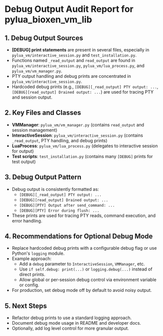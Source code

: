 # Debug Output Audit Report for pylua_bioxen_vm_lib

## 1. Debug Output Sources
- **[DEBUG] print statements** are present in several files, especially in `pylua_vm/interactive_session.py` and `test_installation.py`.
- Functions named `_read_output` and `read_output` are found in `pylua_vm/interactive_session.py`, `pylua_vm/lua_process.py`, and `pylua_vm/vm_manager.py`.
- PTY output handling and debug prints are concentrated in `pylua_vm/interactive_session.py`.
- Hardcoded debug prints (e.g., `[DEBUG][_read_output] PTY output: ...`, `[DEBUG][read_output] Drained output: ...`) are used for tracing PTY and session output.

## 2. Key Files and Classes
- **VMManager**: `pylua_vm/vm_manager.py` (contains `read_output` and session management)
- **InteractiveSession**: `pylua_vm/interactive_session.py` (contains `_read_output`, PTY handling, and debug prints)
- **LuaProcess**: `pylua_vm/lua_process.py` (delegates to interactive session for output)
- **Test scripts**: `test_installation.py` (contains many `[DEBUG]` prints for test output)

## 3. Debug Output Pattern
- Debug output is consistently formatted as:
  - `[DEBUG][_read_output] PTY output: ...`
  - `[DEBUG][read_output] Drained output: ...`
  - `[DEBUG][PTY] Output after send_command: ...`
  - `[DEBUG][PTY] Error during flush: ...`
- These prints are used for tracing PTY reads, command execution, and error handling.

## 4. Recommendations for Optional Debug Mode
- Replace hardcoded debug prints with a configurable debug flag or use Python's `logging` module.
- Example approach:
  - Add a `debug` parameter to `InteractiveSession`, `VMManager`, etc.
  - Use `if self.debug: print(...)` or `logging.debug(...)` instead of direct prints.
  - Allow global or per-session debug control via environment variable or config.
- For production, set debug mode off by default to avoid noisy output.

## 5. Next Steps
- Refactor debug prints to use a standard logging approach.
- Document debug mode usage in README and developer docs.
- Optionally, add log level control for more granular output.
